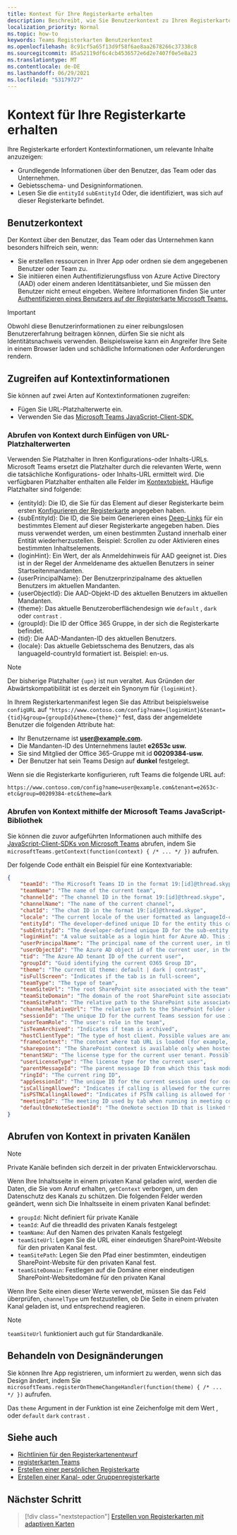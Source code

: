 ```yaml
---
title: Kontext für Ihre Registerkarte erhalten
description: Beschreibt, wie Sie Benutzerkontext zu Ihren Registerkarten abrufen
localization_priority: Normal
ms.topic: how-to
keywords: Teams Registerkarten Benutzerkontext
ms.openlocfilehash: 8c91cf5a65f13d9f58f6ae8aa2678266c37338c8
ms.sourcegitcommit: 85a52119df6c4cb4536572e6d2e7407f0e5e8a23
ms.translationtype: MT
ms.contentlocale: de-DE
ms.lasthandoff: 06/29/2021
ms.locfileid: "53179727"
---
```

# <a name="get-context-for-your-tab"></a>Kontext für Ihre Registerkarte erhalten

Ihre Registerkarte erfordert Kontextinformationen, um relevante Inhalte anzuzeigen:

* Grundlegende Informationen über den Benutzer, das Team oder das Unternehmen.
* Gebietsschema- und Designinformationen.
* Lesen Sie die `entityId` `subEntityId` Oder, die identifiziert, was sich auf dieser Registerkarte befindet.

## <a name="user-context"></a>Benutzerkontext

Der Kontext über den Benutzer, das Team oder das Unternehmen kann besonders hilfreich sein, wenn:

* Sie erstellen ressourcen in Ihrer App oder ordnen sie dem angegebenen Benutzer oder Team zu.
* Sie initiieren einen Authentifizierungsfluss von Azure Active Directory (AAD) oder einem anderen Identitätsanbieter, und Sie müssen den Benutzer nicht erneut eingeben. Weitere Informationen finden Sie unter [Authentifizieren eines Benutzers auf der Registerkarte Microsoft Teams.](~/concepts/authentication/authentication.md)

> [!IMPORTANT]
> Obwohl diese Benutzerinformationen zu einer reibungslosen Benutzererfahrung beitragen können, dürfen Sie sie nicht als Identitätsnachweis verwenden. Beispielsweise kann ein Angreifer Ihre Seite in einem Browser laden und schädliche Informationen oder Anforderungen rendern.

## <a name="access-context-information"></a>Zugreifen auf Kontextinformationen

Sie können auf zwei Arten auf Kontextinformationen zugreifen:

* Fügen Sie URL-Platzhalterwerte ein.
* Verwenden Sie das [Microsoft Teams JavaScript-Client-SDK.](/javascript/api/overview/msteams-client)

### <a name="get-context-by-inserting-url-placeholder-values"></a>Abrufen von Kontext durch Einfügen von URL-Platzhalterwerten

Verwenden Sie Platzhalter in Ihren Konfigurations-oder Inhalts-URLs. Microsoft Teams ersetzt die Platzhalter durch die relevanten Werte, wenn die tatsächliche Konfigurations- oder Inhalts-URL ermittelt wird. Die verfügbaren Platzhalter enthalten alle Felder im [Kontextobjekt.](/javascript/api/@microsoft/teams-js/microsoftteams.context?view=msteams-client-js-latest&preserve-view=true) Häufige Platzhalter sind folgende:

* {entityId}: Die ID, die Sie für das Element auf dieser Registerkarte beim ersten [Konfigurieren der Registerkarte](~/tabs/how-to/create-tab-pages/configuration-page.md) angegeben haben.
* {subEntityId}: Die ID, die Sie beim Generieren eines [Deep-Links](~/concepts/build-and-test/deep-links.md) für ein bestimmtes Element auf dieser Registerkarte angegeben haben. Dies muss verwendet werden, um einen bestimmten Zustand innerhalb einer Entität wiederherzustellen. Beispiel: Scrollen zu oder Aktivieren eines bestimmten Inhaltselements.
* {loginHint}: Ein Wert, der als Anmeldehinweis für AAD geeignet ist. Dies ist in der Regel der Anmeldename des aktuellen Benutzers in seiner Startseitenmandanten.
* {userPrincipalName}: Der Benutzerprinzipalname des aktuellen Benutzers im aktuellen Mandanten.
* {userObjectId}: Die AAD-Objekt-ID des aktuellen Benutzers im aktuellen Mandanten.
* {theme}: Das aktuelle Benutzeroberflächendesign wie `default` , `dark` oder `contrast` .
* {groupId}: Die ID der Office 365 Gruppe, in der sich die Registerkarte befindet.
* {tid}: Die AAD-Mandanten-ID des aktuellen Benutzers.
* {locale}: Das aktuelle Gebietsschema des Benutzers, das als languageId-countryId formatiert ist. Beispiel: en-us.

> [!NOTE]
> Der bisherige Platzhalter `{upn}` ist nun veraltet. Aus Gründen der Abwärtskompatibilität ist es derzeit ein Synonym für `{loginHint}`.

In Ihrem Registerkartenmanifest legen Sie das Attribut beispielsweise `configURL` auf `"https://www.contoso.com/config?name={loginHint}&tenant={tid}&group={groupId}&theme={theme}"` fest, dass der angemeldete Benutzer die folgenden Attribute hat:

* Ihr Benutzername ist **user@example.com.**
* Die Mandanten-ID des Unternehmens lautet **e2653c usw.**
* Sie sind Mitglied der Office 365-Gruppe mit id **00209384-usw.**
* Der Benutzer hat sein Teams Design auf **dunkel** festgelegt.

Wenn sie die Registerkarte konfigurieren, ruft Teams die folgende URL auf:

`https://www.contoso.com/config?name=user@example.com&tenant=e2653c-etc&group=00209384-etc&theme=dark`

### <a name="get-context-by-using-the-microsoft-teams-javascript-library"></a>Abrufen von Kontext mithilfe der Microsoft Teams JavaScript-Bibliothek

Sie können die zuvor aufgeführten Informationen auch mithilfe des [JavaScript-Client-SDKs von Microsoft Teams](/javascript/api/overview/msteams-client) abrufen, indem Sie `microsoftTeams.getContext(function(context) { /* ... */ })` aufrufen.

Der folgende Code enthält ein Beispiel für eine Kontextvariable:

```json
{
    "teamId": "The Microsoft Teams ID in the format 19:[id]@thread.skype",
    "teamName": "The name of the current team",
    "channelId": "The channel ID in the format 19:[id]@thread.skype",
    "channelName": "The name of the current channel",
    "chatId": "The chat ID in the format 19:[id]@thread.skype",
    "locale": "The current locale of the user formatted as languageId-countryId (for example, en-us)",
    "entityId": "The developer-defined unique ID for the entity this content points to",
    "subEntityId": "The developer-defined unique ID for the sub-entity this content points to",
    "loginHint": "A value suitable as a login hint for Azure AD. This is usually the login name of the current user, in their home tenant",
    "userPrincipalName": "The principal name of the current user, in the current tenant",
    "userObjectId": "The Azure AD object id of the current user, in the current tenant",
    "tid": "The Azure AD tenant ID of the current user",
    "groupId": "Guid identifying the current O365 Group ID",
    "theme": "The current UI theme: default | dark | contrast",
    "isFullScreen": "Indicates if the tab is in full-screen",
    "teamType": "The type of team",
    "teamSiteUrl": "The root SharePoint site associated with the team",
    "teamSiteDomain": "The domain of the root SharePoint site associated with the team",
    "teamSitePath": "The relative path to the SharePoint site associated with the team",
    "channelRelativeUrl": "The relative path to the SharePoint folder associated with the channel",
    "sessionId": "The unique ID for the current Teams session for use in correlating telemetry data",
    "userTeamRole": "The user's role in the team",
    "isTeamArchived": "Indicates if team is archived",
    "hostClientType": "The type of host client. Possible values are android, ios, web, desktop, rigel",
    "frameContext": "The context where tab URL is loaded (for example, content, task, setting, remove, sidePanel)",
    "sharepoint": "The SharePoint context is available only when hosted in SharePoint",
    "tenantSKU": "The license type for the current user tenant. Possible values are enterprise, free, edu, unknown",
    "userLicenseType": "The license type for the current user",
    "parentMessageId": "The parent message ID from which this task module is launched",
    "ringId": "The current ring ID",
    "appSessionId": "The unique ID for the current session used for correlating telemetry data",
    "isCallingAllowed": "Indicates if calling is allowed for the current logged in user",
    "isPSTNCallingAllowed": "Indicates if PSTN calling is allowed for the current logged in user",
    "meetingId": "The meeting ID used by tab when running in meeting context",
    "defaultOneNoteSectionId": "The OneNote section ID that is linked to the channel"
}
```

## <a name="retrieve-context-in-private-channels"></a>Abrufen von Kontext in privaten Kanälen

> [!Note]
> Private Kanäle befinden sich derzeit in der privaten Entwicklervorschau.

Wenn Ihre Inhaltsseite in einem privaten Kanal geladen wird, werden die Daten, die Sie vom Anruf erhalten, `getContext` verborgen, um den Datenschutz des Kanals zu schützen. Die folgenden Felder werden geändert, wenn sich Die Inhaltsseite in einem privaten Kanal befindet:

* `groupId`: Nicht definiert für private Kanäle
* `teamId`: Auf die threadId des privaten Kanals festgelegt
* `teamName`: Auf den Namen des privaten Kanals festgelegt
* `teamSiteUrl`: Legen Sie die URL einer eindeutigen SharePoint-Website für den privaten Kanal fest.
* `teamSitePath`: Legen Sie den Pfad einer bestimmten, eindeutigen SharePoint-Website für den privaten Kanal fest.
* `teamSiteDomain`: Festlegen auf die Domäne einer eindeutigen SharePoint-Websitedomäne für den privaten Kanal

Wenn Ihre Seite einen dieser Werte verwendet, müssen Sie das Feld überprüfen, `channelType` um festzustellen, ob Die Seite in einem privaten Kanal geladen ist, und entsprechend reagieren.

> [!Note]
> `teamSiteUrl` funktioniert auch gut für Standardkanäle.

## <a name="handle-theme-change"></a>Behandeln von Designänderungen

Sie können Ihre App registrieren, um informiert zu werden, wenn sich das Design ändert, indem Sie `microsoftTeams.registerOnThemeChangeHandler(function(theme) { /* ... */ })` aufrufen.

Das `theme` Argument in der Funktion ist eine Zeichenfolge mit dem Wert , oder `default` `dark` `contrast` .

## <a name="see-also"></a>Siehe auch

* [Richtlinien für den Registerkartenentwurf](~/tabs/how-to/build-adaptive-card-tabs.md)
* [registerkarten Teams](~/tabs/what-are-tabs.md)
* [Erstellen einer persönlichen Registerkarte](~/tabs/how-to/create-personal-tab.md)
* [Erstellen einer Kanal- oder Gruppenregisterkarte](~/tabs/how-to/create-channel-group-tab.md)

## <a name="next-step"></a>Nächster Schritt

> [!div class="nextstepaction"]
> [Erstellen von Registerkarten mit adaptiven Karten](~/tabs/how-to/build-adaptive-card-tabs.md)